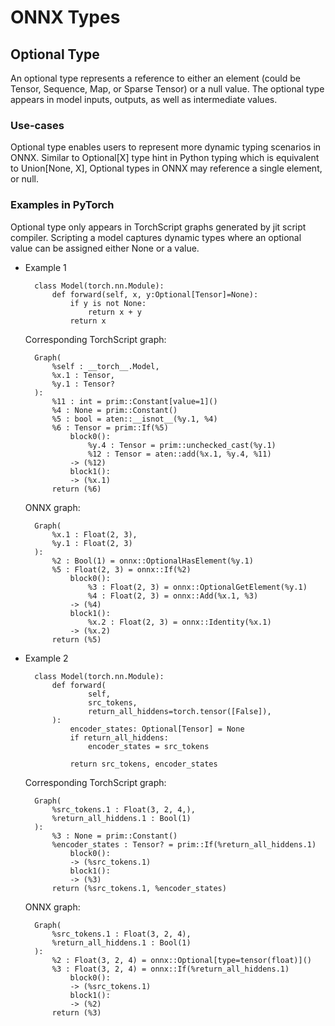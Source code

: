 <!--
Copyright (c) ONNX Project Contributors

SPDX-License-Identifier: Apache-2.0
-->

# ONNX Types

## Optional Type

An optional type represents a reference to either an element (could be Tensor, Sequence, Map, or Sparse Tensor) or a null value. The optional type appears in model inputs, outputs, as well as intermediate values.

### Use-cases

Optional type enables users to represent more dynamic typing scenarios in ONNX. Similar to Optional[X] type hint in Python typing which is equivalent to Union[None, X], Optional types in ONNX may reference a single element, or null.

### Examples in PyTorch

Optional type only appears in TorchScript graphs generated by jit script compiler. Scripting a model captures dynamic types where an optional value can be assigned either None or a value.

- Example 1

        class Model(torch.nn.Module):
            def forward(self, x, y:Optional[Tensor]=None):
                if y is not None:
                    return x + y
                return x

    Corresponding TorchScript graph:

        Graph(
            %self : __torch__.Model,
            %x.1 : Tensor,
            %y.1 : Tensor?
        ):
            %11 : int = prim::Constant[value=1]()
            %4 : None = prim::Constant()
            %5 : bool = aten::__isnot__(%y.1, %4)
            %6 : Tensor = prim::If(%5)
                block0():
                    %y.4 : Tensor = prim::unchecked_cast(%y.1)
                    %12 : Tensor = aten::add(%x.1, %y.4, %11)
                -> (%12)
                block1():
                -> (%x.1)
            return (%6)

    ONNX graph:

        Graph(
            %x.1 : Float(2, 3),
            %y.1 : Float(2, 3)
        ):
            %2 : Bool(1) = onnx::OptionalHasElement(%y.1)
            %5 : Float(2, 3) = onnx::If(%2)
                block0():
                    %3 : Float(2, 3) = onnx::OptionalGetElement(%y.1)
                    %4 : Float(2, 3) = onnx::Add(%x.1, %3)
                -> (%4)
                block1():
                    %x.2 : Float(2, 3) = onnx::Identity(%x.1)
                -> (%x.2)
            return (%5)

- Example 2

        class Model(torch.nn.Module):
            def forward(
                    self,
                    src_tokens,
                    return_all_hiddens=torch.tensor([False]),
            ):
                encoder_states: Optional[Tensor] = None
                if return_all_hiddens:
                    encoder_states = src_tokens

                return src_tokens, encoder_states

    Corresponding TorchScript graph:

        Graph(
            %src_tokens.1 : Float(3, 2, 4,),
            %return_all_hiddens.1 : Bool(1)
        ):
            %3 : None = prim::Constant()
            %encoder_states : Tensor? = prim::If(%return_all_hiddens.1)
                block0():
                -> (%src_tokens.1)
                block1():
                -> (%3)
            return (%src_tokens.1, %encoder_states)

    ONNX graph:

        Graph(
            %src_tokens.1 : Float(3, 2, 4),
            %return_all_hiddens.1 : Bool(1)
        ):
            %2 : Float(3, 2, 4) = onnx::Optional[type=tensor(float)]()
            %3 : Float(3, 2, 4) = onnx::If(%return_all_hiddens.1)
                block0():
                -> (%src_tokens.1)
                block1():
                -> (%2)
            return (%3)
